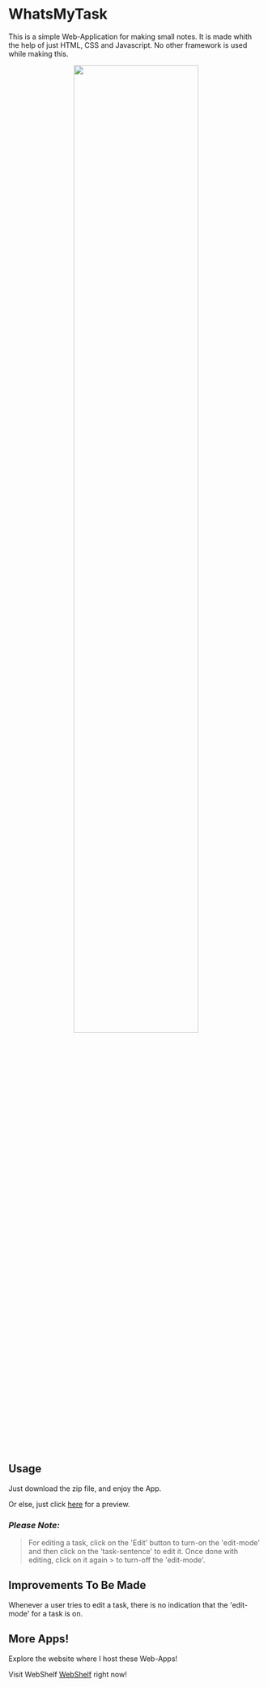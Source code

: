 # WhatsMyTask
This is a simple Web-Application for making small notes. It is made whith the help of just HTML, CSS and Javascript. No other framework is used while making this.

<p align="center">
  <img width=70% src="https://user-images.githubusercontent.com/61109976/174472649-096c1d1b-d265-4c43-aec8-7d5466365e4e.png">
</p>


## **Usage**
Just download the zip file, and enjoy the App.

Or else, just click <a href="https://rahulrajdixit.github.io/Webshelf/WhatsMyTask/whatsmytask.html">here</a> for a preview.

### *Please Note:* 
> For editing a task, click on the 'Edit' button to turn-on the 'edit-mode' and then click on the 'task-sentence' to edit it. Once done with editing, click on it again  > to turn-off the 'edit-mode'.


## **Improvements To Be Made**
Whenever a user tries to edit a task, there is no indication that the 'edit-mode' for a task is on.


## **More Apps!**
Explore the website where I host these Web-Apps!

Visit WebShelf <a href="https://rahulrajdixit.github.io/Webshelf">WebShelf</a> right now!
